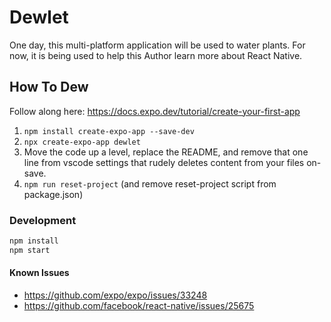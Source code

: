 # Dewlet

One day, this multi-platform application will be used to water plants. For now, it is being used to help this Author learn more about React Native.

## How To Dew

Follow along here: https://docs.expo.dev/tutorial/create-your-first-app

1. `npm install create-expo-app --save-dev`
2. `npx create-expo-app dewlet`
3. Move the code up a level, replace the README, and remove that one line from vscode settings that rudely deletes content from your files on-save.
4. `npm run reset-project` (and remove reset-project script from package.json)

### Development

```bash
npm install
npm start
```

#### Known Issues

- https://github.com/expo/expo/issues/33248
- https://github.com/facebook/react-native/issues/25675
